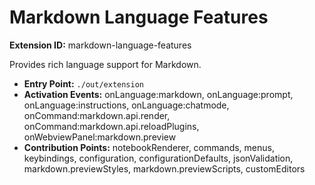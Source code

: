 # Markdown Language Features

**Extension ID:** markdown-language-features

Provides rich language support for Markdown.

* **Entry Point:** `./out/extension`
* **Activation Events:** onLanguage:markdown, onLanguage:prompt, onLanguage:instructions, onLanguage:chatmode, onCommand:markdown.api.render, onCommand:markdown.api.reloadPlugins, onWebviewPanel:markdown.preview
* **Contribution Points:** notebookRenderer, commands, menus, keybindings, configuration, configurationDefaults, jsonValidation, markdown.previewStyles, markdown.previewScripts, customEditors
